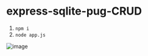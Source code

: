 # express-sqlite-pug-CRUD
1. `npm i`
2. `node app.js`

![image](https://github.com/user-attachments/assets/93866b2b-eab7-4313-a7f0-b446a06752ee)
